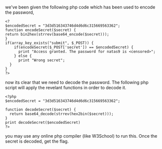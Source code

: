 we've been given the following php code which has been used to encode the password,

    <?
    $encodedSecret = "3d3d516343746d4d6d6c315669563362";
    function encodeSecret($secret) {
    return bin2hex(strrev(base64_encode($secret)));
    }
    if(array_key_exists("submit", $_POST)) {
        if(encodeSecret($_POST['secret']) == $encodedSecret) {
          print "Access granted. The password for natas9 is <censored>";
        } else {
          print "Wrong secret";
      }
    }
    ?>

now its clear that we need to decode the password. The following php script will apply the revelant functions in order to decode it.

    <?php
    $encodedSecret = "3d3d516343746d4d6d6c315669563362";

    function decodeSecret($secret) {
      return base64_decode(strrev(hex2bin($secret)));
    }
    print decodeSecret($encodedSecret)
    ?>
you may use any online php compiler (like W3School) to run this. Once the secret is decoded, get the flag.
